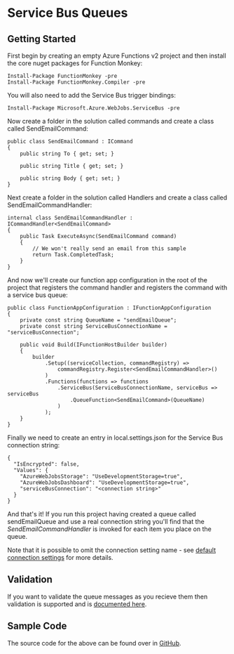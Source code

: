 # Service Bus Queues

## Getting Started

First begin by creating an empty Azure Functions v2 project and then install the core nuget packages for Function Monkey:

    Install-Package FunctionMonkey -pre
    Install-Package FunctionMonkey.Compiler -pre

You will also need to add the Service Bus trigger bindings:

    Install-Package Microsoft.Azure.WebJobs.ServiceBus -pre

Now create a folder in the solution called commands and create a class called SendEmailCommand:

    public class SendEmailCommand : ICommand
    {
        public string To { get; set; }

        public string Title { get; set; }

        public string Body { get; set; }
    }

Next create a folder in the solution called Handlers and create a class called SendEmailCommandHandler:

    internal class SendEmailCommandHandler : ICommandHandler<SendEmailCommand>
    {
        public Task ExecuteAsync(SendEmailCommand command)
        {
            // We won't really send an email from this sample
            return Task.CompletedTask;
        }
    }

And now we'll create our function app configuration in the root of the project that registers the command handler and registers the command with a service bus queue:

    public class FunctionAppConfiguration : IFunctionAppConfiguration
    {
        private const string QueueName = "sendEmailQueue";
        private const string ServiceBusConnectionName = "serviceBusConnection";

        public void Build(IFunctionHostBuilder builder)
        {
            builder
                .Setup((serviceCollection, commandRegistry) =>
                    commandRegistry.Register<SendEmailCommandHandler>()
                )
                .Functions(functions => functions
                    .ServiceBus(ServiceBusConnectionName, serviceBus => serviceBus
                        .QueueFunction<SendEmailCommand>(QueueName)
                    )
                );
        }
    }

Finally we need to create an entry in local.settings.json for the Service Bus connection string:

    {
      "IsEncrypted": false,
      "Values": {
        "AzureWebJobsStorage": "UseDevelopmentStorage=true",
        "AzureWebJobsDashboard": "UseDevelopmentStorage=true",
        "serviceBusConnection": "<connection string>" 
      }
    }

And that's it! If you run this project having created a queue called sendEmailQueue and use a real connection string you'll find that the _SendEmailCommandHandler_ is invoked for each item you place on the queue.

Note that it is possible to omit the connection setting name - see [default connection settings](/crosscutting/connectionStrings.md) for more details.

## Validation

If you want to validate the queue messages as you recieve them then validation is supported and is [documented here](/crosscutting/validation.html).

## Sample Code

The source code for the above can be found over in [GitHub](https://github.com/JamesRandall/FunctionMonkey/tree/master/Samples/DocumentationSamples/ServiceBusSample).